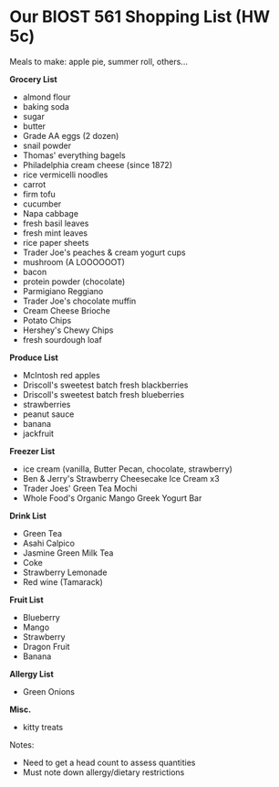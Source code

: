 # Our BIOST 561 Shopping List (HW 5c)

Meals to make: apple pie, summer roll, others...

**Grocery List**
- almond flour
- baking soda
- sugar
- butter
- Grade AA eggs (2 dozen)
- snail powder
- Thomas' everything bagels
- Philadelphia cream cheese (since 1872)
- rice vermicelli noodles
- carrot
- firm tofu
- cucumber
- Napa cabbage
- fresh basil leaves
- fresh mint leaves
- rice paper sheets
- Trader Joe's peaches & cream yogurt cups
- mushroom (A LOOOOOOT)
- bacon
- protein powder (chocolate)
- Parmigiano Reggiano
- Trader Joe's chocolate muffin
- Cream Cheese Brioche
- Potato Chips
- Hershey's Chewy Chips
- fresh sourdough loaf

**Produce List**
- McIntosh red apples
- Driscoll's sweetest batch fresh blackberries
- Driscoll's sweetest batch fresh blueberries
- strawberries
- peanut sauce
- banana
- jackfruit

**Freezer List**
- ice cream (vanilla, Butter Pecan, chocolate, strawberry)
- Ben & Jerry's Strawberry Cheesecake Ice Cream x3
- Trader Joes' Green Tea Mochi
- Whole Food's Organic Mango Greek Yogurt Bar

**Drink List**
- Green Tea
- Asahi Calpico
- Jasmine Green Milk Tea
- Coke
- Strawberry Lemonade
- Red wine (Tamarack)

**Fruit List**
- Blueberry
- Mango
- Strawberry
- Dragon Fruit
- Banana

**Allergy List**
- Green Onions

**Misc.**
- kitty treats

Notes:
- Need to get a head count to assess quantities
- Must note down allergy/dietary restrictions

